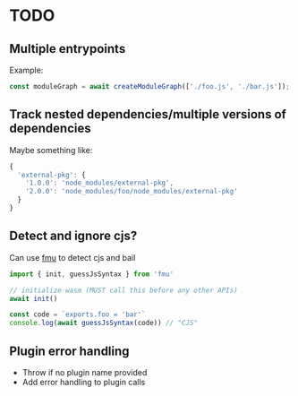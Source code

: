 # TODO

## Multiple entrypoints

Example:

```js
const moduleGraph = await createModuleGraph(['./foo.js', './bar.js']);
```

## Track nested dependencies/multiple versions of dependencies

Maybe something like:

```js
{ 
  'external-pkg': { 
    '1.0.0': 'node_modules/external-pkg', 
    '2.0.0': 'node_modules/foo/node_modules/external-pkg'
  } 
}
```

## Detect and ignore cjs?

Can use [fmu](https://github.com/bluwy/fmu) to detect cjs and bail

```js
import { init, guessJsSyntax } from 'fmu'

// initialize wasm (MUST call this before any other APIs)
await init()

const code = `exports.foo = 'bar'`
console.log(await guessJsSyntax(code)) // "CJS"
```

## Plugin error handling

- Throw if no plugin name provided
- Add error handling to plugin calls